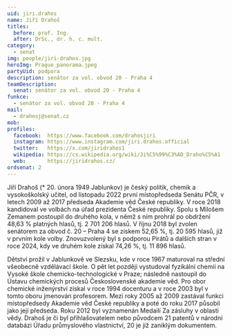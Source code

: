 ```yaml
---
uid: jiri.drahos
name: Jiří Drahoš
titles:
  before: prof. Ing. 
  after: DrSc., dr. h. c. mult.
category: 
  - senat
img: people/jiri-drahos.jpg
heroImg: Prague_panorama.jpeg
partyUid: podpora
description: senátor za vol. obvod 20 - Praha 4
teamDescription:
  senat: senátor za vol. obvod 20 - Praha 4
funkce:
  - senátor za vol. obvod 20 - Praha 4
mail:
  - drahosj@senat.cz
mob:
profiles:             
  facebook:  https://www.facebook.com/drahosjiri
  instagram: https://www.instagram.com/jiri.drahos.official
  twitter:   https://x.com/jiridrahos1
  wikipedia: https://cs.wikipedia.org/wiki/Ji%C5%99%C3%AD_Draho%C5%A1
  web:       https://jiridrahos.cz/
ordsenat: 2
---
```


Jiří Drahoš (* 20. února 1949 Jablunkov) je český politik, chemik a vysokoškolský učitel, od listopadu 2022 první místopředseda Senátu PČR, v letech 2009 až 2017 předseda Akademie věd České republiky. V roce 2018 kandidoval ve volbách na úřad prezidenta České republiky. Spolu s Milošem Zemanem postoupil do druhého kola, v němž s ním prohrál po obdržení 48,63 % platných hlasů, tj. 2 701 206 hlasů. V říjnu 2018 byl zvolen senátorem za obvod č. 20 – Praha 4 se ziskem 52,65 %, tj. 20 595 hlasů, již v prvním kole volby. Znovuzvolený byl s podporou Pirátů a dalších stran v roce 2024, kdy ve druhém kole získal 74,26 %, tj. 11 896 hlasů.

Dětství prožil v Jablunkově ve Slezsku, kde v roce 1967 maturoval na střední všeobecně vzdělávací škole. O pět let později vystudoval fyzikální chemii na Vysoké škole chemicko-technologické v Praze; následně nastoupil do Ústavu chemických procesů Československé akademie věd. Pro obor chemické inženýrství získal v roce 1994 docenturu a v roce 2003 byl v tomto oboru jmenován profesorem. Mezi roky 2005 až 2009 zastával funkci místopředsedy Akademie věd České republiky a poté do roku 2017 působil jako její předseda. Roku 2012 byl vyznamenán Medailí Za zásluhy v oblasti vědy. Drahoš je či byl přihlašovatelem nebo původcem 21 patentů v národní databázi Úřadu průmyslového vlastnictví, 20 je již zaniklým dokumentem.
